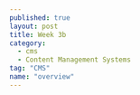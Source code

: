 ```yaml
---
published: true
layout: post
title: Week 3b
category: 
  - cms
  - Content Management Systems
tag: "CMS"
name: "overview"
---
```

